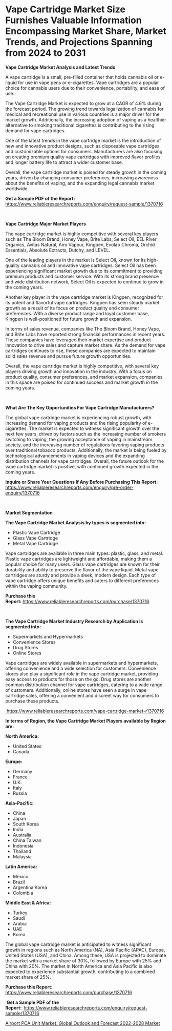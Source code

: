 <p><h1>Vape Cartridge Market Size Furnishes Valuable Information Encompassing Market Share, Market Trends, and Projections Spanning from 2024 to 2031</h1></p><p><strong>Vape Cartridge Market Analysis and Latest Trends</strong></p>
<p><p>A vape cartridge is a small, pre-filled container that holds cannabis oil or e-liquid for use in vape pens or e-cigarettes. Vape cartridges are a popular choice for cannabis users due to their convenience, portability, and ease of use.</p><p>The Vape Cartridge Market is expected to grow at a CAGR of 4.6% during the forecast period. The growing trend towards legalization of cannabis for medical and recreational use in various countries is a major driver for the market growth. Additionally, the increasing adoption of vaping as a healthier alternative to smoking traditional cigarettes is contributing to the rising demand for vape cartridges.</p><p>One of the latest trends in the vape cartridge market is the introduction of new and innovative product designs, such as disposable vape cartridges and customizable options for consumers. Manufacturers are also focusing on creating premium quality vape cartridges with improved flavor profiles and longer battery life to attract a wider customer base.</p><p>Overall, the vape cartridge market is poised for steady growth in the coming years, driven by changing consumer preferences, increasing awareness about the benefits of vaping, and the expanding legal cannabis market worldwide.</p></p>
<p><strong>Get a Sample PDF of the Report:&nbsp;</strong> <a href="https://www.reliableresearchreports.com/enquiry/request-sample/1370716">https://www.reliableresearchreports.com/enquiry/request-sample/1370716</a></p>
<p>&nbsp;</p>
<p><strong>Vape Cartridge Major Market Players</strong></p>
<p><p>The vape cartridge market is highly competitive with several key players such as The Bloom Brand, Honey Vape, Brite Labs, Select Oil, EEL River Organics, Avitas Natural, Airo Vapour, Kingpen, Evolab Chroma, Orchid Essentials, Absolute Extracts, Dutchy, and LEVEL. </p><p>One of the leading players in the market is Select Oil, known for its high-quality cannabis oil and innovative vape cartridges. Select Oil has been experiencing significant market growth due to its commitment to providing premium products and customer service. With its strong brand presence and wide distribution network, Select Oil is expected to continue to grow in the coming years.</p><p>Another key player in the vape cartridge market is Kingpen, recognized for its potent and flavorful vape cartridges. Kingpen has seen steady market growth as a result of its focus on product quality and consumer preferences. With a diverse product range and loyal customer base, Kingpen is well-positioned for future growth and expansion.</p><p>In terms of sales revenue, companies like The Bloom Brand, Honey Vape, and Brite Labs have reported strong financial performances in recent years. These companies have leveraged their market expertise and product innovation to drive sales and capture market share. As the demand for vape cartridges continues to rise, these companies are expected to maintain solid sales revenue and pursue future growth opportunities.</p><p>Overall, the vape cartridge market is highly competitive, with several key players driving growth and innovation in the industry. With a focus on product quality, consumer preferences, and market expansion, companies in this space are poised for continued success and market growth in the coming years.</p></p>
<p>&nbsp;</p>
<p><strong>What Are The Key Opportunities For Vape Cartridge Manufacturers?</strong></p>
<p><p>The global vape cartridge market is experiencing robust growth, with increasing demand for vaping products and the rising popularity of e-cigarettes. The market is expected to witness significant growth over the next few years, driven by factors such as the increasing number of smokers switching to vaping, the growing acceptance of vaping in mainstream society, and the increasing number of regulations favoring vaping products over traditional tobacco products. Additionally, the market is being fueled by technological advancements in vaping devices and the expanding distribution channels for vape cartridges. Overall, the future outlook for the vape cartridge market is positive, with continued growth expected in the coming years.</p></p>
<p><strong>Inquire or Share Your Questions If Any Before Purchasing This Report:</strong> <a href="https://www.reliableresearchreports.com/enquiry/pre-order-enquiry/1370716">https://www.reliableresearchreports.com/enquiry/pre-order-enquiry/1370716</a></p>
<p>&nbsp;</p>
<p><strong>Market Segmentation</strong></p>
<p><strong>The Vape Cartridge Market Analysis by types is segmented into:</strong></p>
<p><ul><li>Plastic Vape Cartridge</li><li>Glass Vape Cartridge</li><li>Metal Vape Cartridge</li></ul></p>
<p><p>Vape cartridges are available in three main types: plastic, glass, and metal. Plastic vape cartridges are lightweight and affordable, making them a popular choice for many users. Glass vape cartridges are known for their durability and ability to preserve the flavor of the vape liquid. Metal vape cartridges are sturdy and provide a sleek, modern design. Each type of vape cartridge offers unique benefits and caters to different preferences within the vaping community.</p></p>
<p><strong>Purchase this Report:&nbsp;</strong><a href="https://www.reliableresearchreports.com/purchase/1370716">https://www.reliableresearchreports.com/purchase/1370716</a></p>
<p>&nbsp;</p>
<p><strong>The Vape Cartridge Market Industry Research by Application is segmented into:</strong></p>
<p><ul><li>Supermarkets and Hypermarkets</li><li>Convenience Stores</li><li>Drug Stores</li><li>Online Stores</li></ul></p>
<p><p>Vape cartridges are widely available in supermarkets and hypermarkets, offering convenience and a wide selection for customers. Convenience stores also play a significant role in the vape cartridge market, providing easy access to products for those on the go. Drug stores are another common distribution channel for vape cartridges, catering to a wide range of customers. Additionally, online stores have seen a surge in vape cartridge sales, offering a convenient and discreet way for consumers to purchase these products.</p></p>
<p><a href="https://www.reliableresearchreports.com/vape-cartridge-market-r1370716">&nbsp;https://www.reliableresearchreports.com/vape-cartridge-market-r1370716</a></p>
<p><strong>In terms of Region, the Vape Cartridge Market Players available by Region are:</strong></p>
<p>
    <p> <strong> North America: </strong>
        <ul>
            <li>United States</li>
            <li>Canada</li>
        </ul>
        </p> 
    <p> <strong> Europe: </strong>
        <ul>
            <li>Germany</li>
            <li>France</li>
            <li>U.K.</li>
            <li>Italy</li>
            <li>Russia</li>
        </ul>
        </p> 
    <p> <strong> Asia-Pacific: </strong>
        <ul>
            <li>China</li>
            <li>Japan</li>
            <li>South Korea</li>
            <li>India</li>
            <li>Australia</li>
            <li>China Taiwan</li>
            <li>Indonesia</li>
            <li>Thailand</li>
            <li>Malaysia</li>
        </ul>
        </p> 
    <p> <strong> Latin America: </strong>
        <ul>
            <li>Mexico</li>
            <li>Brazil</li>
            <li>Argentina Korea</li>
            <li>Colombia</li>
        </ul>
        </p> 
    <p> <strong> Middle East & Africa: </strong>
        <ul>
            <li>Turkey</li>
            <li>Saudi</li>
            <li>Arabia</li>
            <li>UAE</li>
            <li>Korea</li>
        </ul>
    </p>
    </p>
<p><p>The global vape cartridge market is anticipated to witness significant growth in regions such as North America (NA), Asia Pacific (APAC), Europe, United States (USA), and China. Among these, USA is projected to dominate the market with a market share of 30%, followed by Europe with 25% and China with 20%. The market in North America and Asia Pacific is also expected to experience substantial growth, contributing to a combined market share of 25%.</p></p>
<p><strong>Purchase this Report: </strong><a href="https://www.reliableresearchreports.com/purchase/1370716">https://www.reliableresearchreports.com/purchase/1370716</a></p>
<p>&nbsp;<strong>Get a Sample PDF of the Report:&nbsp;&nbsp;</strong><a href="https://www.reliableresearchreports.com/enquiry/request-sample/1370716">https://www.reliableresearchreports.com/enquiry/request-sample/1370716</a></p>
<p><strong></strong></p>
<p><p><a href="https://github.com/gminerid/Market-Research-Report-List-1/blob/main/airport-pca-unit-market-global-outlook-and-forecast-2022-2028-market.md">Airport PCA Unit Market, Global Outlook and Forecast 2022-2028 Market</a></p></p>
